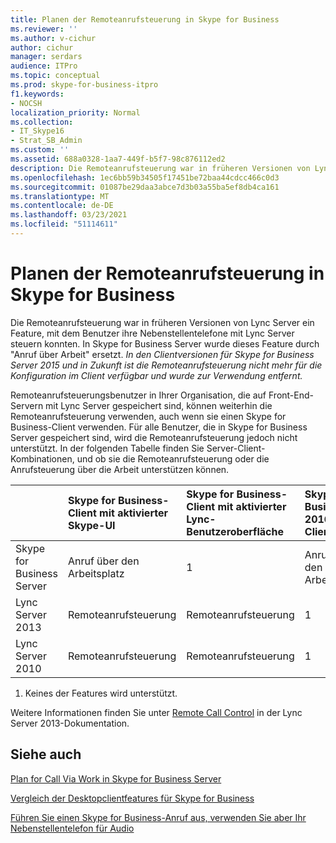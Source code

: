 ```yaml
---
title: Planen der Remoteanrufsteuerung in Skype for Business
ms.reviewer: ''
ms.author: v-cichur
author: cichur
manager: serdars
audience: ITPro
ms.topic: conceptual
ms.prod: skype-for-business-itpro
f1.keywords:
- NOCSH
localization_priority: Normal
ms.collection:
- IT_Skype16
- Strat_SB_Admin
ms.custom: ''
ms.assetid: 688a0328-1aa7-449f-b5f7-98c876112ed2
description: Die Remoteanrufsteuerung war in früheren Versionen von Lync Server ein Feature, mit dem Benutzer ihre Nebenstellentelefone mit Lync Server steuern konnten. In Skype for Business Server wurde dieses Feature durch "Anruf über Arbeit" ersetzt. In den Clientversionen für Skype for Business Server 2015 und in Zukunft ist die Remoteanrufsteuerung nicht mehr für die Konfiguration im Client verfügbar und wurde zur Verwendung entfernt.
ms.openlocfilehash: 1ec6bb59b34505f17451be72baa44cdcc466c0d3
ms.sourcegitcommit: 01087be29daa3abce7d3b03a55ba5ef8db4ca161
ms.translationtype: MT
ms.contentlocale: de-DE
ms.lasthandoff: 03/23/2021
ms.locfileid: "51114611"
---
```

# <a name="plan-for-remote-call-control-in-skype-for-business"></a>Planen der Remoteanrufsteuerung in Skype for Business
 
Die Remoteanrufsteuerung war in früheren Versionen von Lync Server ein Feature, mit dem Benutzer ihre Nebenstellentelefone mit Lync Server steuern konnten. In Skype for Business Server wurde dieses Feature durch "Anruf über Arbeit" ersetzt.  *In den Clientversionen für Skype for Business Server 2015 und in Zukunft ist die Remoteanrufsteuerung nicht mehr für die Konfiguration im Client verfügbar und wurde zur Verwendung entfernt.* 
  
 Remoteanrufsteuerungsbenutzer in Ihrer Organisation, die auf Front-End-Servern mit Lync Server gespeichert sind, können weiterhin die Remoteanrufsteuerung verwenden, auch wenn sie einen Skype for Business-Client verwenden. Für alle Benutzer, die in Skype for Business Server gespeichert sind, wird die Remoteanrufsteuerung jedoch nicht unterstützt. In der folgenden Tabelle finden Sie Server-Client-Kombinationen, und ob sie die Remoteanrufsteuerung oder die Anrufsteuerung über die Arbeit unterstützen können.
  
||**Skype for Business-Client mit aktivierter Skype-UI**|**Skype for Business-Client mit aktivierter Lync-Benutzeroberfläche**|**Skype for Business 2016 Client**|**Lync 2013-Client**|**Lync 2010-Client**|
|:-----|:-----|:-----|:-----|:-----|:-----|
| Skype for Business Server <br/> |Anruf über den Arbeitsplatz  <br/> |1 <br/> |Anruf über den Arbeitsplatz  <br/> |1 <br/> |1 <br/> |
| Lync Server 2013 <br/> |Remoteanrufsteuerung  <br/> |Remoteanrufsteuerung  <br/> |1 <br/> |Remoteanrufsteuerung  <br/> |Remoteanrufsteuerung  <br/> |
| Lync Server 2010 <br/> |Remoteanrufsteuerung  <br/> |Remoteanrufsteuerung  <br/> |1 <br/> |Remoteanrufsteuerung  <br/> |Remoteanrufsteuerung  <br/> |
   
1. Keines der Features wird unterstützt.
  
Weitere Informationen finden Sie unter [Remote Call Control](/previous-versions/office/lync-server-2013/lync-server-2013-planning-for-remote-call-control) in der Lync Server 2013-Dokumentation.
  
## <a name="see-also"></a>Siehe auch

[Plan for Call Via Work in Skype for Business Server](call-via-work.md)
  
[Vergleich der Desktopclientfeatures für Skype for Business](../../plan-your-deployment/clients-and-devices/desktop-feature-comparison.md)

[Führen Sie einen Skype for Business-Anruf aus, verwenden Sie aber Ihr Nebenstellentelefon für Audio](https://support.office.com/article/Make-a-Skype-for-Business-call-but-use-your-PBX-desk-phone-for-audio-6a316c11-a05e-460c-b969-32ff0ad848e6)